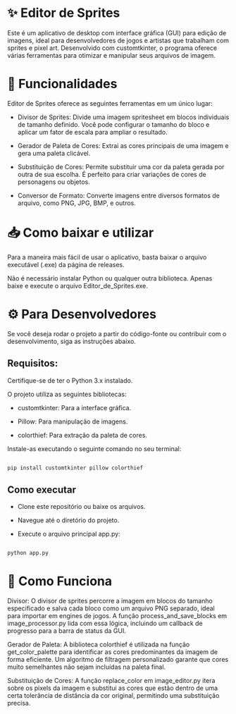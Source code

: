
# ✨ Editor de Sprites

Este é um aplicativo de desktop com interface gráfica (GUI) para edição de imagens, ideal para desenvolvedores de jogos e artistas que trabalham com sprites e pixel art. Desenvolvido com customtkinter, o programa oferece várias ferramentas para otimizar e manipular seus arquivos de imagem.


# 🚀 Funcionalidades

Editor de Sprites oferece as seguintes ferramentas em um único lugar:

- Divisor de Sprites: Divide uma imagem spritesheet em blocos individuais de tamanho definido. Você pode configurar o tamanho do bloco e aplicar um fator de escala para ampliar o resultado.

- Gerador de Paleta de Cores: Extrai as cores principais de uma imagem e gera uma paleta clicável.

- Substituição de Cores: Permite substituir uma cor da paleta gerada por outra de sua escolha. É perfeito para criar variações de cores de personagens ou objetos.

- Conversor de Formato: Converte imagens entre diversos formatos de arquivo, como PNG, JPG, BMP, e outros.


# 📥 Como baixar e utilizar

Para a maneira mais fácil de usar o aplicativo, basta baixar o arquivo executável (.exe) da página de releases.

Não é necessário instalar Python ou qualquer outra biblioteca. Apenas baixe e execute o arquivo Editor_de_Sprites.exe.


# ⚙️ Para Desenvolvedores

Se você deseja rodar o projeto a partir do código-fonte ou contribuir com o desenvolvimento, siga as instruções abaixo.

## Requisitos:

  Certifique-se de ter o Python 3.x instalado.

O projeto utiliza as seguintes bibliotecas:

  - customtkinter: Para a interface gráfica.

  - Pillow: Para manipulação de imagens.

  - colorthief: Para extração da paleta de cores.

Instale-as executando o seguinte comando no seu terminal:

```PYTHON

pip install customtkinter pillow colorthief
```

## Como executar
- Clone este repositório ou baixe os arquivos.

- Navegue até o diretório do projeto.

- Execute o arquivo principal app.py:

```PYTHON

python app.py
```

# 🧠 Como Funciona

Divisor: O divisor de sprites percorre a imagem em blocos do tamanho especificado e salva cada bloco como um arquivo PNG separado, ideal para importar em engines de jogos. A função process_and_save_blocks em image_processor.py lida com essa lógica, incluindo um callback de progresso para a barra de status da GUI.

Gerador de Paleta: A biblioteca colorthief é utilizada na função get_color_palette para identificar as cores predominantes da imagem de forma eficiente. Um algoritmo de filtragem personalizado garante que cores muito semelhantes não sejam incluídas na paleta final.

Substituição de Cores: A função replace_color em image_editor.py itera sobre os pixels da imagem e substitui as cores que estão dentro de uma certa tolerância de distância da cor original, permitindo uma substituição precisa.
